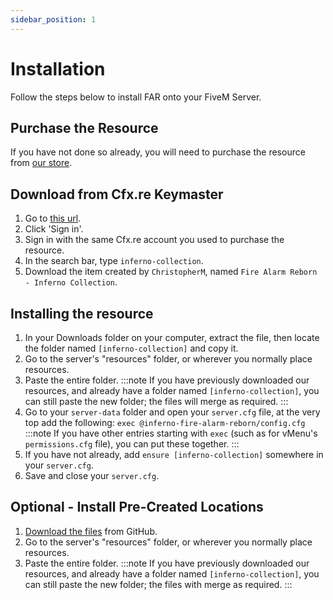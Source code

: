 ```yaml
---
sidebar_position: 1
---
```


# Installation

Follow the steps below to install FAR onto your FiveM Server.

## Purchase the Resource
If you have not done so already, you will need to purchase the resource from [our store](https://store.inferno-collection.com/).

## Download from Cfx.re Keymaster
1. Go to [this url](https://keymaster.fivem.net/asset-grants).
2. Click 'Sign in'.
3. Sign in with the same Cfx.re account you used to purchase the resource.
4. In the search bar, type `inferno-collection`.
5. Download the item created by `ChristopherM`, named `Fire Alarm Reborn - Inferno Collection`.

## Installing the resource
1. In your Downloads folder on your computer, extract the file, then locate the folder named `[inferno-collection]` and copy it.
2. Go to the server's "resources" folder, or wherever you normally place resources.
3. Paste the entire folder.
   :::note
   If you have previously downloaded our resources, and already have a folder named `[inferno-collection]`, you can still paste the new folder; the files will merge as required.
   :::
4. Go to your `server-data` folder and open your `server.cfg` file, at the very top add the following: `exec @inferno-fire-alarm-reborn/config.cfg`
   :::note
   If you have other entries starting with `exec` (such as for vMenu's `permissions.cfg` file), you can put these together.
   :::
5. If you have not already, add `ensure [inferno-collection]` somewhere in your `server.cfg`.
6. Save and close your `server.cfg`.

## Optional - Install Pre-Created Locations
1. [Download the files](https://github.com/inferno-collection/Alarm-Locations/releases/latest) from GitHub.
2. Go to the server's "resources" folder, or wherever you normally place resources.
3. Paste the entire folder.
   :::note
   If you have previously downloaded our resources, and already have a folder named `[inferno-collection]`, you can still paste the new folder; the files with merge as required.
   :::
